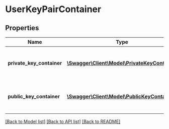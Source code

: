 # UserKeyPairContainer

## Properties
Name | Type | Description | Notes
------------ | ------------- | ------------- | -------------
**private_key_container** | [**\Swagger\Client\Model\PrivateKeyContainer**](PrivateKeyContainer.md) | Private key container (private key and version) | 
**public_key_container** | [**\Swagger\Client\Model\PublicKeyContainer**](PublicKeyContainer.md) | Public key container (private key and version) | 

[[Back to Model list]](../README.md#documentation-for-models) [[Back to API list]](../README.md#documentation-for-api-endpoints) [[Back to README]](../README.md)


